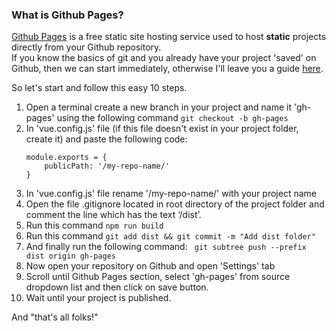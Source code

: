 ### What is Github Pages?

[Github Pages](https://pages.github.com/) is a free static site hosting service used to host **static** projects directly from your Github repository.  
If you know the basics of git and you already have your project 'saved' on Github, then we can start immediately, otherwise I'll leave you a guide [here](https://help.github.com/en/github/importing-your-projects-to-github/adding-an-existing-project-to-github-using-the-command-line).

So let's start and follow this easy 10 steps.

1. Open a terminal create a new branch in your project and name it 'gh-pages'
	using the following command `git checkout -b gh-pages` 
2. In 'vue.config.js' file (if this file doesn't exist in your project folder, create it) and paste the following code:
	```
	module.exports = {
		publicPath: '/my-repo-name/'
	}
	```
3. In 'vue.config.js' file rename '/my-repo-name/' with your project name
4. Open the file .gitignore located in root directory of the project folder and  comment the line which has the text ‘/dist’.
5. Run this command `npm run build` 
6. Run this command `git add dist && git commit -m "Add dist folder"` 
7. And finally run the following command: ` git subtree push --prefix dist origin gh-pages`
8. Now open your repository on Github and open 'Settings' tab
9. Scroll until Github Pages section, select 'gh-pages' from source dropdown list and then click on save button.
10. Wait until your project is published.

And "that's all folks!"
